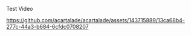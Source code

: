 Test Video



https://github.com/acartalade/acartalade/assets/143715889/13ca68b4-277c-44a3-b684-6cfdc0708207

